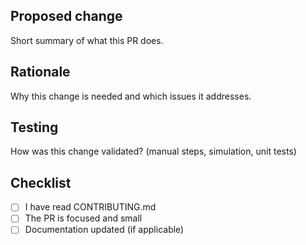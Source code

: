 ## Proposed change

Short summary of what this PR does.

## Rationale

Why this change is needed and which issues it addresses.

## Testing

How was this change validated? (manual steps, simulation, unit tests)

## Checklist

- [ ] I have read CONTRIBUTING.md
- [ ] The PR is focused and small
- [ ] Documentation updated (if applicable)